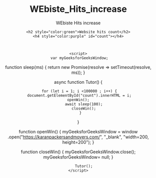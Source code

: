 # WEbiste_Hits_increase
WEbiste Hits increase

<!DOCTYPE html>
  
<html>
<head>
    <style>
        body{
            text-align:center;
        }
    </style>
</head>
  
<body>
  
    <h2 style="color:green">Website hits count</h2>
    <h4 style="color:purple" id="count"></h4>
  
     
  
    <script>
	 var myGeeksforGeeksWindow;
	  
   
   function sleep(ms) {
      return new Promise(resolve => setTimeout(resolve, ms));
   }
   
   async function Tutor() {
    
      for (let i = 1; i <100000 ; i++) { 
	 document.getElementById("count").innerHTML = i;
          openWin();	  
         await sleep(100);
         closeWin();
      }
   }

   
  function openWin() {
            myGeeksforGeeksWindow = window
                     .open("https://karanpackersandmovers.com/", "_blank", "width=200, height=200");
        }
  
  function closeWin() {
            myGeeksforGeeksWindow.close();
			myGeeksforGeeksWindow= null;
        }  
        
		 Tutor();
    </script>
  
</body>
  
</html>
